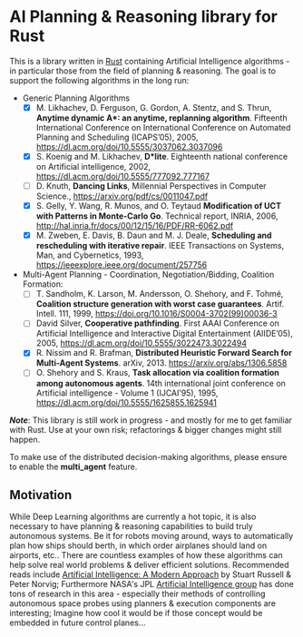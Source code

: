 
# AI Planning & Reasoning library for Rust

This is a library written in [Rust](https://www.rust-lang.org/) containing Artificial Intelligence algorithms - in 
particular those from the field of planning & reasoning. The goal is to support the following algorithms in the long 
run:

  * Generic Planning Algorithms
     - [x] M. Likhachev, D. Ferguson, G. Gordon, A. Stentz, and S. Thrun, **Anytime dynamic A\*: an anytime, replanning 
       algorithm**. Fifteenth International Conference on International Conference on Automated Planning and Scheduling
       (ICAPS’05), 2005, <https://dl.acm.org/doi/10.5555/3037062.3037096>
     - [x] S. Koenig and M. Likhachev, **D\*lite**. Eighteenth national conference on Artificial intelligence, 2002,
       <https://dl.acm.org/doi/10.5555/777092.777167>
     - [ ] D. Knuth, **Dancing Links**, Millennial Perspectives in Computer Science., 
       <https://arxiv.org/pdf/cs/0011047.pdf>
     - [x] S. Gelly, Y. Wang, R. Munos, and O. Teytaud **Modification of UCT with Patterns in Monte-Carlo Go**. 
       Technical report, INRIA, 2006, <http://hal.inria.fr/docs/00/12/15/16/PDF/RR-6062.pdf>
     - [x] M. Zweben, E. Davis, B. Daun and M. J. Deale, **Scheduling and rescheduling with iterative repair**. IEEE 
       Transactions on Systems, Man, and Cybernetics, 1993, <https://ieeexplore.ieee.org/document/257756>
  * Multi-Agent Planning - Coordination, Negotiation/Bidding, Coalition Formation:
     - [ ] T. Sandholm, K. Larson, M. Andersson, O. Shehory, and F. Tohmé, **Coalition structure generation with worst
       case guarantees**. Artif. Intell. 111, 1999, <https://doi.org/10.1016/S0004-3702(99)00036-3>
     - [ ] David Silver,  **Cooperative pathfinding**. First AAAI Conference on Artificial Intelligence and Interactive
       Digital Entertainment (AIIDE’05), 2005, <https://dl.acm.org/doi/10.5555/3022473.3022494>
     - [x] R. Nissim and R. Brafman, **Distributed Heuristic Forward Search for Multi-Agent Systems**. arXiv, 2013. 
       <https://arxiv.org/abs/1306.5858>
     - [ ] O. Shehory and S. Kraus, **Task allocation via coalition formation among autonomous agents**. 14th 
       international joint conference on Artificial intelligence - Volume 1 (IJCAI’95), 1995, 
       <https://dl.acm.org/doi/10.5555/1625855.1625941>

**_Note_**: This library is still work in progress - and mostly for me to get familiar with Rust. Use at 
your own risk; refactorings & bigger changes might still happen.  

To make use of the distributed decision-making algorithms, please ensure to enable the **multi_agent** feature. 

## Motivation

While Deep Learning algorithms are currently a hot topic, it is also necessary to have planning & reasoning capabilities
to build truly autonomous systems. Be it for robots moving around, ways to automatically plan how ships should berth, 
in which order airplanes should land on airports, etc.. There are countless examples of how these algorithms can help 
solve real world problems & deliver efficient solutions. Recommended reads include 
[Artificial Intelligence: A Modern Approach](http://aima.cs.berkeley.edu/) by Stuart Russell & Peter Norvig; Furthermore 
NASA's JPL [Artificial Intelligence group](https://ai.jpl.nasa.gov/) has done tons of research in this area - especially 
their methods of controlling autonomous space probes using planners & execution components are interesting; Imagine how 
cool it would be if those concept would be embedded in future control planes...
